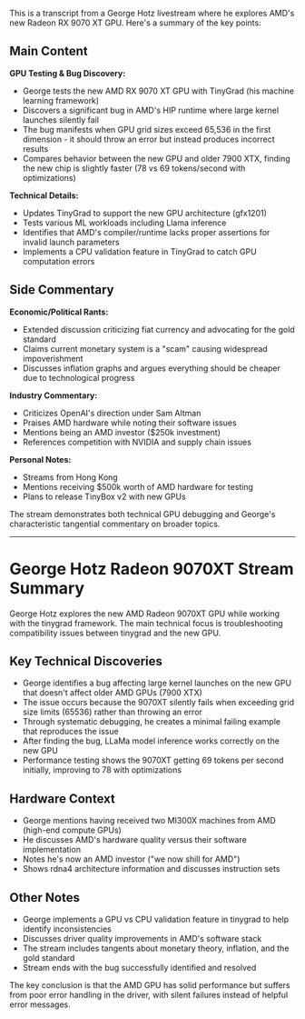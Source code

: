 This is a transcript from a George Hotz livestream where he explores AMD's new Radeon RX 9070 XT GPU. Here's a summary of the key points:

## Main Content

**GPU Testing & Bug Discovery:**
- George tests the new AMD RX 9070 XT GPU with TinyGrad (his machine learning framework)
- Discovers a significant bug in AMD's HIP runtime where large kernel launches silently fail
- The bug manifests when GPU grid sizes exceed 65,536 in the first dimension - it should throw an error but instead produces incorrect results
- Compares behavior between the new GPU and older 7900 XTX, finding the new chip is slightly faster (78 vs 69 tokens/second with optimizations)

**Technical Details:**
- Updates TinyGrad to support the new GPU architecture (gfx1201)
- Tests various ML workloads including Llama inference
- Identifies that AMD's compiler/runtime lacks proper assertions for invalid launch parameters
- Implements a CPU validation feature in TinyGrad to catch GPU computation errors

## Side Commentary

**Economic/Political Rants:**
- Extended discussion criticizing fiat currency and advocating for the gold standard
- Claims current monetary system is a "scam" causing widespread impoverishment
- Discusses inflation graphs and argues everything should be cheaper due to technological progress

**Industry Commentary:**
- Criticizes OpenAI's direction under Sam Altman
- Praises AMD hardware while noting their software issues
- Mentions being an AMD investor ($250k investment)
- References competition with NVIDIA and supply chain issues

**Personal Notes:**
- Streams from Hong Kong
- Mentions receiving $500k worth of AMD hardware for testing
- Plans to release TinyBox v2 with new GPUs

The stream demonstrates both technical GPU debugging and George's characteristic tangential commentary on broader topics.

---

# George Hotz Radeon 9070XT Stream Summary

George Hotz explores the new AMD Radeon 9070XT GPU while working with the tinygrad framework. The main technical focus is troubleshooting compatibility issues between tinygrad and the new GPU.

## Key Technical Discoveries

- George identifies a bug affecting large kernel launches on the new GPU that doesn't affect older AMD GPUs (7900 XTX)
- The issue occurs because the 9070XT silently fails when exceeding grid size limits (65536) rather than throwing an error
- Through systematic debugging, he creates a minimal failing example that reproduces the issue
- After finding the bug, LLaMa model inference works correctly on the new GPU
- Performance testing shows the 9070XT getting 69 tokens per second initially, improving to 78 with optimizations

## Hardware Context

- George mentions having received two MI300X machines from AMD (high-end compute GPUs)
- He discusses AMD's hardware quality versus their software implementation
- Notes he's now an AMD investor ("we now shill for AMD")
- Shows rdna4 architecture information and discusses instruction sets

## Other Notes

- George implements a GPU vs CPU validation feature in tinygrad to help identify inconsistencies
- Discusses driver quality improvements in AMD's software stack
- The stream includes tangents about monetary theory, inflation, and the gold standard
- Stream ends with the bug successfully identified and resolved

The key conclusion is that the AMD GPU has solid performance but suffers from poor error handling in the driver, with silent failures instead of helpful error messages.